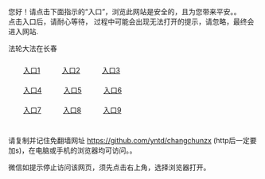 您好！请点击下面指示的“入口”，浏览此网站是安全的，且为您带来平安。。 <br/>
点击入口后，请耐心等待， 过程中可能会出现无法打开的提示，请忽略，最终会进入网站. </br>

法轮大法在长春<br/>
<div style="padding:10px"><a style="margin:20px" target="_blank" href="https://d24u3nqsqql2na.cloudfront.net/2Qpsp?vzdwrfic" id="ccLink1" rel="nofollow">入口1</a> <a target="_blank" style="margin:20px" href="https://d3b9pm2lr6y3vx.cloudfront.net/2Qpsp?qsyudhe" id="ccLink2" rel="nofollow">入口2</a> <a style="margin:20px" target="_blank" href="https://d9icwtwqhou7z.cloudfront.net/2Qpsp?vztgmayw" id="ccLink3" rel="nofollow">入口3</a></div>

<div style="padding:10px" ><a style="margin:20px" target="_blank" href="https://d24u3nqsqql2na.cloudfront.net/2Qpsp?vzdwrfic" id="ccLink4" rel="nofollow">入口4</a> <a style="margin:20px" href="https://d3b9pm2lr6y3vx.cloudfront.net/2Qpsp?qsyudhe" target="_blank" id="ccLink5" rel="nofollow">入口5</a> <a style="margin:20px" href="https://d9icwtwqhou7z.cloudfront.net/2Qpsp?vztgmayw" target="_blank" id="ccLink6" rel="nofollow">入口6</a></div>

<div style="padding:10px"><a style="margin:20px" target="_blank" href="https://d24u3nqsqql2na.cloudfront.net/2Qpsp?vzdwrfic" id="ccLink7" rel="nofollow">入口7</a> <a style="margin:20px" href="https://d3b9pm2lr6y3vx.cloudfront.net/2Qpsp?qsyudhe" target="_blank" id="ccLink8" rel="nofollow">入口8</a> <a style="margin:20px" target="_blank" href="https://d9icwtwqhou7z.cloudfront.net/2Qpsp?vztgmayw" id="ccLink9" rel="nofollow">入口9</a></div>

<br/>



请复制并记住免翻墙网址 https://github.com/yntd/changchunzx (http后一定要加s)，在电脑或手机的浏览器均可访问。。<br/>

微信如提示停止访问该网页，须先点击右上角，选择浏览器打开。
